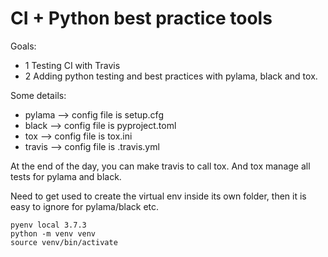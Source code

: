 # CI + Python best practice tools

Goals:

- 1 Testing CI with Travis
- 2 Adding python testing and best practices with pylama, black and tox.

Some details:

- pylama --> config file is setup.cfg
- black --> config file is pyproject.toml
- tox --> config file is tox.ini
- travis --> config file is .travis.yml

At the end of the day, you can make travis to call tox. And tox manage all tests for pylama and black.

Need to get used to create the virtual env inside its own folder, then it is easy to ignore for pylama/black etc.

```
pyenv local 3.7.3
python -m venv venv
source venv/bin/activate
```
